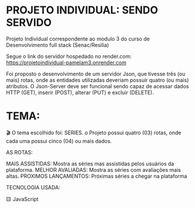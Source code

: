 # PROJETO INDIVIDUAL: SENDO SERVIDO 

Projeto Individual correspondente ao modulo 3 do curso de Desenvolvimento full stack (Senac/Resilia)

Segue o link do servidor hospedado no render.com: https://projetoindividual-pamelam3.onrender.com

Foi proposto o desenvolvimento de um servidor Json,  que tivesse três (ou mais) rotas, onde as entidades utilizadas deveriam possuir quatro (ou mais) atributos. O Json-Server deve ser funcional sendo capaz de acessar dados HTTP (GET), inserir (POST), alterar (PUT) e excluir (DELETE).

# TEMA:
🎬 O tema escolhido foi: SERIES. o Projeto possui quatro (03) rotas, onde cada uma possui cinco (04) ou mais dados.


AS ROTAS:

MAIS ASSISTIDAS: Mostra as séries mas assistidas pelos usuários da plataforma.
MELHOR AVALIADAS: Mostra as séries com avaliações mais altas.
PROXIMOS LANÇAMENTOS: Próximas séries a chegar na plataforma


TECNOLOGIA USADA:

🟨 JavaScript


